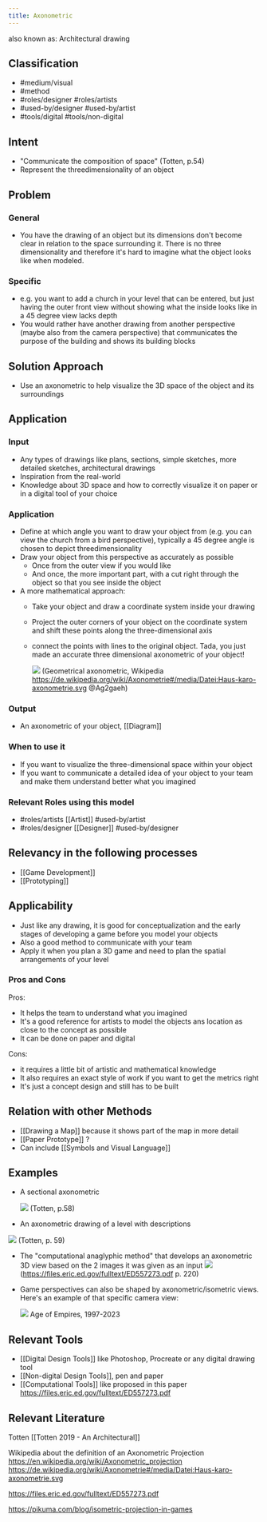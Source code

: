 ```yaml
---
title: Axonometric
---
```



also known as: Architectural drawing

## Classification
- #medium/visual 
- #method 
- #roles/designer #roles/artists 
- #used-by/designer #used-by/artist 
- #tools/digital #tools/non-digital 

## Intent
- "Communicate the composition of space" (Totten, p.54)
- Represent the threedimensionality of an object

## Problem

### General
- You have the drawing of an object but its dimensions don't become clear in relation to the space surrounding it. There is no three dimensionality and therefore it's hard to imagine what the object looks like when modeled.

### Specific
- e.g. you want to add a church in your level that can be entered, but just having the outer front view without showing what the inside looks like in a 45 degree view lacks depth
- You would rather have another drawing from another perspective (maybe also from the camera perspective) that communicates the purpose of the building and shows its building blocks 

## Solution Approach

- Use an axonometric to help visualize the 3D space of the object and its surroundings

## Application

### Input
- Any types of drawings like plans, sections, simple sketches, more detailed sketches, architectural drawings
- Inspiration from the real-world
- Knowledge about 3D space and how to correctly visualize it on paper or in a digital tool of your choice

### Application

- Define at which angle you want to draw your object from (e.g. you can view the church from a bird perspective), typically a 45 degree angle is chosen to depict threedimensionality
- Draw your object from this perspective as accurately as possible
	- Once from the outer view if you would like
	- And once, the more important part, with a cut right through the object so that you see inside the object
- A more mathematical approach:
	- Take your object and draw a coordinate system inside your drawing
	- Project the outer corners of your object on the coordinate system and shift these points along the three-dimensional axis
	- connect the points with lines to the original object. Tada, you just made an accurate three dimensional axonometric of your object!
	  
	  ![](https://i.imgur.com/hm41KT9.png)
	  (Geometrical axonometric, Wikipedia https://de.wikipedia.org/wiki/Axonometrie#/media/Datei:Haus-karo-axonometrie.svg @Ag2gaeh)

### Output
- An axonometric of your object, [[Diagram]]

### When to use it
- If you want to visualize the three-dimensional space within your object
- If you want to communicate a detailed idea of your object to your team and make them understand better what you imagined

### Relevant Roles using this model
- #roles/artists [[Artist]] #used-by/artist 
- #roles/designer [[Designer]] #used-by/designer 

## Relevancy in the following processes
- [[Game Development]]
- [[Prototyping]]
## Applicability
- Just like any drawing, it is good for conceptualization and the early stages of developing a game before you model your objects
- Also a good method to communicate with your team
- Apply it when you plan a 3D game and need to plan the spatial arrangements of your level

### Pros and Cons

Pros:
- It helps the team to understand what you imagined
- It's a good reference for artists to model the objects ans location as close to the concept as possible
- It can be done on paper and digital

Cons:
- it requires a little bit of artistic and mathematical knowledge
- It also requires an exact style of work if you want to get the metrics right
- It's just a concept design and still has to be built

## Relation with other Methods
- [[Drawing a Map]] because it shows part of the map in more detail
- [[Paper Prototype]] ?
- Can include [[Symbols and Visual Language]]

## Examples
- A sectional axonometric

  ![](https://i.imgur.com/U78pHNe.png)
  (Totten, p.58)
  
- An axonometric drawing of a level with descriptions

![](https://i.imgur.com/bJe82gX.png)
(Totten, p. 59)

- The "computational anaglyphic method" that develops an axonometric 3D view based on the 2 images it was given as an input
  ![](https://i.imgur.com/puVHexm.png)
  (https://files.eric.ed.gov/fulltext/ED557273.pdf p. 220)

- Game perspectives can also be shaped by axonometric/isometric views. Here's an example of that specific camera view:
  
  ![](https://i.imgur.com/4RoW9eg.png)
  Age of Empires, 1997-2023

## Relevant Tools
- [[Digital Design Tools]] like Photoshop, Procreate or any digital drawing tool
- [[Non-digital Design Tools]], pen and paper
- [[Computational Tools]] like proposed in this paper https://files.eric.ed.gov/fulltext/ED557273.pdf 

## Relevant Literature

Totten [[Totten 2019 - An Architectural]]

Wikipedia about the definition of an Axonometric Projection https://en.wikipedia.org/wiki/Axonometric_projection https://de.wikipedia.org/wiki/Axonometrie#/media/Datei:Haus-karo-axonometrie.svg

https://files.eric.ed.gov/fulltext/ED557273.pdf 

https://pikuma.com/blog/isometric-projection-in-games
